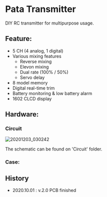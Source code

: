 # Pata Transmitter
DIY RC transmitter for multipurpose usage.



## Feature:
- 5 CH (4 analog, 1 digital)
- Various mixing features
  - Reverse mixing
  - Elevon mixing
  - Dual rate (100% / 50%)
  - Servo delay
- 8 model memory
- Digital real-time trim
- Battery monitoring & low battery alarm
- 1602 CLCD display

   
   
## Hardware:
### Circuit
![20201203_030242](https://user-images.githubusercontent.com/61725679/100913005-89a76880-3514-11eb-8ec9-d144e0e60cbb.jpg)

The schematic can be found on 'Circuit' folder.



### Case:




## History
- 2020.10.01 : v.2.0 PCB finished
